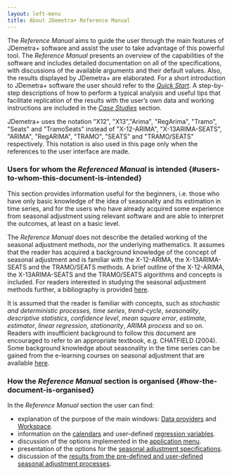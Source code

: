 ```yaml
---
layout: left-menu
title: About JDemetra+ Reference Manual
---
```


The *Reference Manual* aims to guide the user through
the main features of JDemetra+ software and assist the user to take
advantage of this powerful tool. The *Reference Manual*
presents an overview of the capabilities of the software and
includes detailed documentation on all of the specifications, with
discussions of the available arguments and their default values. Also,
the results displayed by JDemetra+ are elaborated. For a short introduction to JDemetra+ software the user 
should refer to the [*Quick Start*](/quick-start/). A step-by-step
descriptions of how to perform a typical analysis and useful tips that
facilitate replication of the results with the user’s own data and
working instructions are included in the [*Case Studies*](../case-studies) section.

JDemetra+ uses the notation "X12", "X13","Arima", "RegArima", "Tramo",
"Seats" and "TramoSeats" instead of "X-12-ARIMA", "X-13ARIMA-SEATS",
"ARIMA", "RegARIMA", "TRAMO", "SEATS" and "TRAMO/SEATS" respectively.
This notation is also used in this page only when the references to the user interface are made.

### Users for whom the *Referenced Manual* is intended {#users-to-whom-this-document-is-intended}

This section provides information useful for the beginners, i.e.
those who have only basic knowledge of the idea of seasonality and
its estimation in time series, and for the users who have already
acquired some experience from seasonal adjustment using relevant
software and are able to interpret the outcomes, at least on a basic
level.

The *Reference Manual* does not describe the detailed working of the seasonal
adjustment methods, nor the underlying mathematics. It assumes that the
reader has acquired a background knowledge of the concept of seasonal
adjustment and is familiar with the X-12-ARIMA, the X-13ARIMA-SEATS and
the TRAMO/SEATS methods. A brief outline of the X-12-ARIMA, the
X-13ARIMA-SEATS and the TRAMO/SEATS algorithms and concepts is included.
For readers interested in studying the seasonal adjustment methods
further, a bibliography is provided [here](../pages/references/).

It is assumed that the reader is familiar with concepts, such as
*stochastic and* *deterministic processes,* *time series*,
*trend-cycle*, *seasonality*, *descriptive statistics*, *confidence
level*, *mean square error*, *estimate*, *estimator*, *linear
regression, stationarity*, *ARIMA process* and so on. Readers with
insufficient background to follow this document are encouraged to refer
to an appropriate textbook, e.g. CHATFIELD (2004). Some background
knowledge about seasonality in the time series can be gained from the
e-learning courses on seasonal adjustment that are available [<span
class="underline">here</span>](https://ec.europa.eu/eurostat/cros/content/e-learning-course-seasonal-adjustment_en).

### How the *Reference Manual* section is organised {#how-the-document-is-organised}

In the *Reference Manual* section the user can find:

- explanation of the purpose of the main windows: [Data providers](../reference-manual/data-providers.html) and [Workspace](../reference-manual/workspace.html).
- information on the [calendars](../reference-manual/calendars.html) and user-defined
[regression variables](../reference-manual/user-defined-variables.html).
- discussion of the options implemented in the [application menu](../reference-manual/application-menu.html).
- presentation of the options for the [seasonal adjustment specifications](../reference-manual/sa-specifications.html).
- discussion of the [results from the pre-defined and user-defined seasonal adjustment processes](../reference-manual/output.html).


